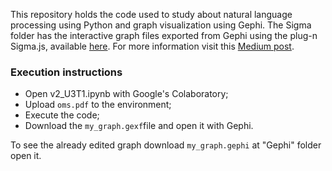 This repository holds the code used to study about natural language processing using Python and graph visualization using Gephi. The Sigma folder has the interactive graph files exported from Gephi using the plug-n Sigma.js, available <a href="https://callme-ph.github.io/AED-II/U3T1/Sigma/network">here</a>. 
For more information visit this <a href="https://medium.com/@pedro.henriquesantos1407/a-study-on-natural-language-processing-exploring-text-and-network-analysis-with-python-and-gephi-b0a8209aded0">Medium post</a>.

### Execution instructions
 - Open v2_U3T1.ipynb with Google's Colaboratory;
 - Upload `oms.pdf` to the environment;
 - Execute the code;
 - Download the `my_graph.gexf`file and open it with Gephi.

To see the already edited graph download `my_graph.gephi` at "Gephi" folder open it. 


